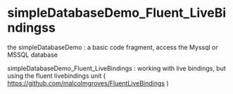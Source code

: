 # simpleDatabaseDemo_Fluent_LiveBindingss

the simpleDatabaseDemo : a basic code fragment, access  the  Myssql  or MSSQL database 

simpleDatabaseDemo_Fluent_LiveBindings : working with live bindings, but using the  fluent livebindings  unit ( https://github.com/malcolmgroves/FluentLiveBindings ) 


